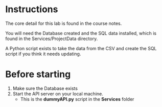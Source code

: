 # Instructions

The core detail for this lab is found in the course notes.

You will need the Database created and the SQL data installed, which is found in the Services/ProjectData directory.

A Python script exists to take the data from the CSV and create the SQL script if you think it needs updating.

# Before starting

1. Make sure the Database exists
2. Start the API server on your local machine.
   * This is the **dummyAPI.py** script in the **Services** folder
